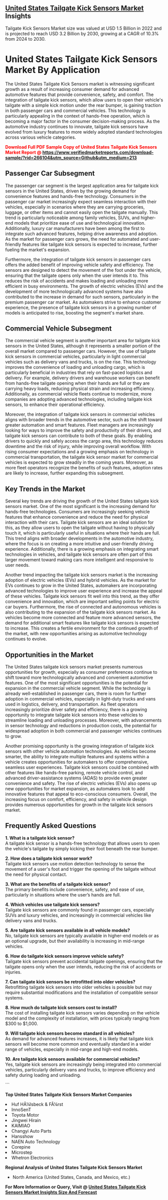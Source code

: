 <h2><a href="https://www.verifiedmarketreports.com/download-sample/?rid=266104&amp;utm_source=Github&amp;utm_medium=213" target="_blank">United States Tailgate Kick Sensors Market</a> Insights</h2><p>Tailgate Kick Sensors Market size was valued at USD 1.5 Billion in 2022 and is projected to reach USD 3.2 Billion by 2030, growing at a CAGR of 10.3% from 2024 to 2030.</p><p><h1>United States Tailgate Kick Sensors Market By Application</h1><p>The United States Tailgate Kick Sensors market is witnessing significant growth as a result of increasing consumer demand for advanced automotive features that provide convenience, safety, and comfort. The integration of tailgate kick sensors, which allow users to open their vehicle's tailgate with a simple kick motion under the rear bumper, is gaining traction in both passenger cars and commercial vehicles. This technology is particularly appealing in the context of hands-free operation, which is becoming a major factor in the consumer decision-making process. As the automotive industry continues to innovate, tailgate kick sensors have evolved from luxury features to more widely adopted standard technologies across various vehicle categories. <strong><p><span class=""><span style="color: #ff0000;"><strong>Download Full PDF Sample Copy of United States Tailgate Kick Sensors Market Report</strong> @ </span><a href="https://www.verifiedmarketreports.com/download-sample/?rid=266104&amp;utm_source=Github&amp;utm_medium=213" target="_blank">https://www.verifiedmarketreports.com/download-sample/?rid=266104&amp;utm_source=Github&amp;utm_medium=213</a></span></p></strong></p><h2>Passenger Car Subsegment</h2><p>The passenger car segment is the largest application area for tailgate kick sensors in the United States, driven by the growing demand for convenience features and hands-free technology. Consumers in the passenger car market increasingly expect seamless interaction with their vehicles, especially in scenarios where they are carrying groceries, luggage, or other items and cannot easily open the tailgate manually. This trend is particularly noticeable among family vehicles, SUVs, and higher-end models that prioritize ease of use and technological innovation. Additionally, luxury car manufacturers have been among the first to integrate such advanced features, helping drive awareness and adoption. As the market for passenger cars grows, the need for automated and user-friendly features like tailgate kick sensors is expected to increase, further fueling the market's expansion.<p>Furthermore, the integration of tailgate kick sensors in passenger cars offers the added benefit of improving vehicle safety and efficiency. The sensors are designed to detect the movement of the foot under the vehicle, ensuring that the tailgate opens only when the user intends it to. This reduces the risk of accidents and makes loading and unloading more efficient in busy environments. The growth of electric vehicles (EVs) and the development of more technologically advanced systems have also contributed to the increase in demand for such sensors, particularly in the premium passenger car market. As automakers strive to enhance customer experience, the presence of tailgate kick sensors in a growing number of models is anticipated to rise, boosting the segment's market share.<h2>Commercial Vehicle Subsegment</h2><p>The commercial vehicle segment is another important area for tailgate kick sensors in the United States, although it represents a smaller portion of the overall market compared to passenger cars. However, the use of tailgate kick sensors in commercial vehicles, particularly in light commercial vehicles such as delivery vans and trucks, is on the rise. This technology improves the convenience of loading and unloading cargo, which is particularly beneficial in industries that rely on fast-paced logistics and delivery. For example, delivery drivers and warehouse workers can benefit from hands-free tailgate opening when their hands are full or they are carrying heavy loads, reducing physical strain and increasing efficiency. Additionally, as commercial vehicle fleets continue to modernize, more companies are adopting advanced technologies, including tailgate kick sensors, to enhance their operational efficiency.<p>Moreover, the integration of tailgate kick sensors in commercial vehicles aligns with broader trends in the automotive sector, such as the shift toward greater automation and smart features. Fleet managers are increasingly looking for ways to improve the safety and productivity of their drivers, and tailgate kick sensors can contribute to both of these goals. By enabling drivers to quickly and safely access the cargo area, this technology reduces downtime and the risk of injury, while improving overall workflow. With rising consumer expectations and a growing emphasis on technology in commercial transportation, the tailgate kick sensor market for commercial vehicles is expected to grow steadily in the coming years. Moreover, as more fleet operators recognize the benefits of such features, adoption rates are likely to increase, further expanding this subsegment.<h2>Key Trends in the Market</h2><p>Several key trends are driving the growth of the United States tailgate kick sensors market. One of the most significant is the increasing demand for hands-free technologies. Consumers are increasingly seeking vehicle features that enhance convenience and reduce the need for physical interaction with their cars. Tailgate kick sensors are an ideal solution for this, as they allow users to open the tailgate without having to physically touch it, which is particularly useful in situations where their hands are full. This trend aligns with broader developments in the automotive industry, where the focus is on creating a more intuitive and user-friendly driving experience. Additionally, there is a growing emphasis on integrating smart technologies in vehicles, and tailgate kick sensors are often part of this larger movement toward making cars more intelligent and responsive to user needs.<p>Another trend impacting the tailgate kick sensors market is the increasing adoption of electric vehicles (EVs) and hybrid vehicles. As the market for EVs continues to grow in the United States, automakers are incorporating advanced technologies to improve user experience and increase the appeal of these vehicles. Tailgate kick sensors fit well into this trend, as they offer convenience and innovation, which are important selling points for electric car buyers. Furthermore, the rise of connected and autonomous vehicles is also contributing to the expansion of the tailgate kick sensors market. As vehicles become more connected and feature more advanced sensors, the demand for additional smart features like tailgate kick sensors is expected to increase. This creates a fertile environment for the continued growth of the market, with new opportunities arising as automotive technology continues to evolve.<h2>Opportunities in the Market</h2><p>The United States tailgate kick sensors market presents numerous opportunities for growth, especially as consumer preferences continue to shift toward more technologically advanced and convenient automotive features. One of the most significant opportunities is the potential for expansion in the commercial vehicle segment. While the technology is already well-established in passenger cars, there is room for further adoption in commercial vehicles, especially in light-duty trucks and vans used in logistics, delivery, and transportation. As fleet operators increasingly prioritize driver safety and efficiency, there is a growing opportunity to integrate tailgate kick sensors into these vehicles to streamline loading and unloading processes. Moreover, with advancements in sensor technology and reductions in production costs, the potential for widespread adoption in both commercial and passenger vehicles continues to grow.<p>Another promising opportunity is the growing integration of tailgate kick sensors with other vehicle automation technologies. As vehicles become smarter, the ability to integrate multiple features and systems within a vehicle creates opportunities for automakers to offer comprehensive, seamless user experiences. Tailgate kick sensors could be combined with other features like hands-free parking, remote vehicle control, and advanced driver-assistance systems (ADAS) to provide even greater convenience and safety. The rise of electric vehicles (EVs) also opens up new opportunities for market expansion, as automakers look to add innovative features that appeal to eco-conscious consumers. Overall, the increasing focus on comfort, efficiency, and safety in vehicle design provides numerous opportunities for growth in the tailgate kick sensors market.<h2>Frequently Asked Questions</h2><p><strong>1. What is a tailgate kick sensor?</strong><br> A tailgate kick sensor is a hands-free technology that allows users to open the vehicle's tailgate by simply kicking their foot beneath the rear bumper.</p><p><strong>2. How does a tailgate kick sensor work?</strong><br> Tailgate kick sensors use motion detection technology to sense the movement of a user's foot and trigger the opening of the tailgate without the need for physical contact.</p><p><strong>3. What are the benefits of a tailgate kick sensor?</strong><br> The primary benefits include convenience, safety, and ease of use, particularly in situations where the user’s hands are full.</p><p><strong>4. Which vehicles use tailgate kick sensors?</strong><br> Tailgate kick sensors are commonly found in passenger cars, especially SUVs and luxury vehicles, and increasingly in commercial vehicles like delivery vans and trucks.</p><p><strong>5. Are tailgate kick sensors available in all vehicle models?</strong><br> No, tailgate kick sensors are typically available in higher-end models or as an optional upgrade, but their availability is increasing in mid-range vehicles.</p><p><strong>6. How do tailgate kick sensors improve vehicle safety?</strong><br> Tailgate kick sensors prevent accidental tailgate openings, ensuring that the tailgate opens only when the user intends, reducing the risk of accidents or injuries.</p><p><strong>7. Can tailgate kick sensors be retrofitted into older vehicles?</strong><br> Retrofitting tailgate kick sensors into older vehicles is possible but may require substantial modifications and the installation of compatible sensor systems.</p><p><strong>8. How much do tailgate kick sensors cost to install?</strong><br> The cost of installing tailgate kick sensors varies depending on the vehicle model and the complexity of installation, with prices typically ranging from $300 to $1,000.</p><p><strong>9. Will tailgate kick sensors become standard in all vehicles?</strong><br> As demand for advanced features increases, it is likely that tailgate kick sensors will become more common and eventually standard in a wider range of vehicles, especially in mid-range and high-end models.</p><p><strong>10. Are tailgate kick sensors available for commercial vehicles?</strong><br> Yes, tailgate kick sensors are increasingly being integrated into commercial vehicles, particularly delivery vans and trucks, to improve efficiency and safety during loading and unloading.</p>```</p><p><strong>Top United States Tailgate Kick Sensors Market Companies</strong></p><div data-test-id=""><p><li>Huf HÃ¼lsbeck & FÃ¼rst</li><li> InnoSenT</li><li> Toyota Motor</li><li> Jingwei Hirain</li><li> KAIMIAO</li><li> Changyi Auto Parts</li><li> Hansshow</li><li> NAEN Auto Technology</li><li> Corepine</li><li> Microstep</li><li> Whetron Electronics</li></p><div><strong>Regional Analysis of&nbsp;United States Tailgate Kick Sensors Market</strong></div><ul><li dir="ltr"><p dir="ltr">North America&nbsp;(United States, Canada, and Mexico, etc.)</p></li></ul><p><strong>For More Information or Query, Visit @&nbsp;</strong><strong><a href="https://www.verifiedmarketreports.com/product/tailgate-kick-sensors-market/?utm_source=Github&amp;utm_medium=213" target="_blank">United States Tailgate Kick Sensors Market Insights Size And Forecast</a></strong></p></div>
